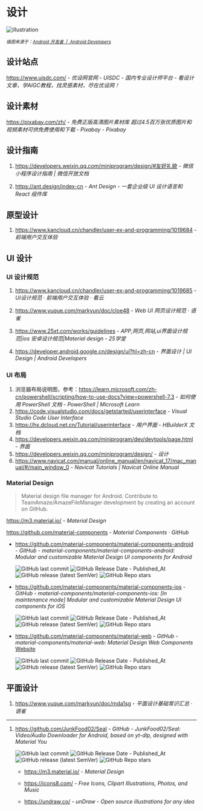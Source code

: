 # 设计

![illustration](https://developer.android.google.cn/static/images/design/ui/mobile/system-bars-hero.png)

<small>*插图来源于：[Android 开发者  |  Android Developers](https://developer.android.google.cn/design/ui/mobile/guides/foundations/system-bars?hl=zh-cn)*</small>

## 设计站点

https://www.uisdc.com/ - *优设网官网 - UISDC - 国内专业设计师平台 - 看设计文章，学AIGC教程，找灵感素材，尽在优设网！*

## 设计素材

https://pixabay.com/zh/ - *免费正版高清图片素材库 超过4.5百万张优质图片和视频素材可供免费使用和下载 - Pixabay - Pixabay*

## 设计指南

1. https://developers.weixin.qq.com/miniprogram/design/#友好礼貌 - *微信小程序设计指南 | 微信开放文档*

2. https://ant.design/index-cn - *Ant Design - 一套企业级 UI 设计语言和 React 组件库*

## 原型设计

1. https://www.kancloud.cn/chandler/user-ex-and-programming/1019684 - *前端用户交互体验*

## UI 设计

### UI 设计规范

1. https://www.kancloud.cn/chandler/user-ex-and-programming/1019685 - *UI设计规范 · 前端用户交互体验 · 看云*

2. https://www.yuque.com/markyun/doc/cloe48 - *Web UI 网页设计规范 · 语雀*

3. https://www.25xt.com/works/guidelines - *APP,网页,网站,ui界面设计规范|ios 安卓设计规范|Material design - 25学堂*

4. https://developer.android.google.cn/design/ui?hl=zh-cn - *界面设计 | UI Design
| Android Developers*

### UI 布局

1. 浏览器布局说明图，参考：https://learn.microsoft.com/zh-cn/powershell/scripting/how-to-use-docs?view=powershell-7.3 - *如何使用 PowerShell 文档 - PowerShell | Microsoft Learn*
2. https://code.visualstudio.com/docs/getstarted/userinterface - *Visual Studio Code User Interface*
3. https://hx.dcloud.net.cn/Tutorial/userinterface - *用户界面 - HBuilderX 文档*
4. https://developers.weixin.qq.com/miniprogram/dev/devtools/page.html - *界面*
5. https://developers.weixin.qq.com/miniprogram/design/ - *设计*
6. https://www.navicat.com/manual/online_manual/en/navicat_17/mac_manual/#/main_window_0 - *Navicat Tutorials | Navicat Online Manual*

### Material Design

> Material design file manager for Android. Contribute to TeamAmaze/AmazeFileManager development by creating an account on GitHub.

https://m3.material.io/ - *Material Design*

https://github.com/material-components - *Material Components · GitHub*

- https://github.com/material-components/material-components-android - *GitHub - material-components/material-components-android: Modular and customizable Material Design UI components for Android*

    ![GitHub last commit](https://img.shields.io/github/last-commit/material-components/material-components-android?logo=github&color=blue)
    ![GitHub Release Date - Published_At](https://img.shields.io/github/release-date/material-components/material-components-android?display_date=published_at&logo=github)
    ![GitHub release (latest SemVer)](https://img.shields.io/github/v/release/material-components/material-components-android?logo=github)
    ![GitHub Repo stars](https://img.shields.io/github/stars/material-components/material-components-android?style=social)

- https://github.com/material-components/material-components-ios - *GitHub - material-components/material-components-ios: [In maintenance mode] Modular and customizable Material Design UI components for iOS*

    ![GitHub last commit](https://img.shields.io/github/last-commit/material-components/material-components-ios?logo=github&color=blue)
    ![GitHub Release Date - Published_At](https://img.shields.io/github/release-date/material-components/material-components-ios?display_date=published_at&logo=github)
    ![GitHub release (latest SemVer)](https://img.shields.io/github/v/release/material-components/material-components-ios?logo=github)
    ![GitHub Repo stars](https://img.shields.io/github/stars/material-components/material-components-ios?style=social)

- https://github.com/material-components/material-web - *GitHub - material-components/material-web: Material Design Web Components* [Website](https://github.com/material-components/material-web)

    ![GitHub last commit](https://img.shields.io/github/last-commit/material-components/material-web?logo=github&color=blue)
    ![GitHub Release Date - Published_At](https://img.shields.io/github/release-date/material-components/material-web?display_date=published_at&logo=github)
    ![GitHub release (latest SemVer)](https://img.shields.io/github/v/release/material-components/material-web?logo=github)
    ![GitHub Repo stars](https://img.shields.io/github/stars/material-components/material-web?style=social)

## 平面设计

1. https://www.yuque.com/markyun/doc/mda1sg - *平面设计基础常识汇总 · 语雀*

---

1. https://github.com/JunkFood02/Seal - *GitHub - JunkFood02/Seal: Video/Audio Downloader for Android, based on yt-dlp, designed with Material You*

    ![GitHub last commit](https://img.shields.io/github/last-commit/JunkFood02/Seal?color=blue&logo=github)
    ![GitHub Release Date - Published_At](https://img.shields.io/github/release-date/JunkFood02/Seal?display_date=published_at&logo=github)
    ![GitHub release (latest SemVer)](https://img.shields.io/github/v/release/JunkFood02/Seal?logo=github)
    ![GitHub Repo stars](https://img.shields.io/github/stars/JunkFood02/Seal?style=social)

    - https://m3.material.io/ - *Material Design*

    - https://icons8.com/ - *Free Icons, Clipart Illustrations, Photos, and Music*

    - https://undraw.co/ - *unDraw - Open source illustrations for any idea*
